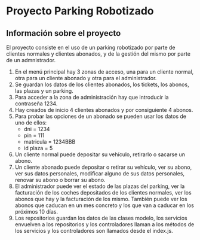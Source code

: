 # Proyecto Parking Robotizado
## Información sobre el proyecto
El proyecto consiste en el uso de un parking robotizado por parte de clientes normales y clientes abonados, y de la gestión del mismo por parte de un admnistrador.
1. En el menú principal hay 3 zonas de acceso, una para un cliente normal, otra para un cliente abonado y otra para el administrador.
2. Se guardan los datos de los clientes abonados, los tickets, los abonos, las plazas y un parking.
3. Para acceder a la zona de administración hay que introducir la contraseña 1234.
4. Hay creados de inicio 4 clientes abonados y por consiguiente 4 abonos.
5. Para probar las opciones de un abonado se pueden usar los datos de uno de ellos:
    - dni = 1234
    - pin = 111
    - matricula = 1234BBB
    - id plaza = 5
6. Un cliente normal puede depositar su vehículo, retirarlo o sacarse un abono.
7. Un cliente abonado puede depositar o retirar su vehículo, ver su abono, ver sus datos personales, modificar alguno de sus datos personales, renovar su abono o borrar su abono.
8. El administrador puede ver el estado de las plazas del parking, ver la facturación de los coches depositados de los clientes normales, ver los abonos que hay y la facturación de los mismo. También puede ver los abonos que caducan en un mes concreto y los que van a caducar en los próximos 10 días.
9. Los repositorios guardan los datos de las clases modelo, los servicios envuelven a los repositorios y los controladores llaman a los métodos de los servicios y los controladores son llamados desde el index.js. 
